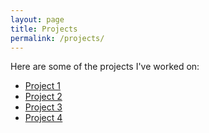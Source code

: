 ```yaml
---
layout: page
title: Projects
permalink: /projects/
---
```


Here are some of the projects I've worked on:

- [Project 1](/projects/project1)
- [Project 2](/projects/project2)
- [Project 3](/projects/project3)
- [Project 4](/projects/project4)
